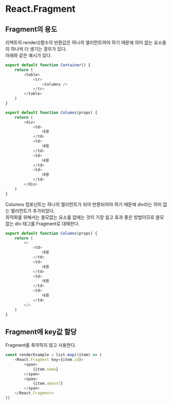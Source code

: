 # React.Fragment

## Fragment의 용도
리액트의 render()함수의 반환값은 하나의 엘리먼트여야 하기 때문에 의미 없는 요소들이 하나씩 더 생기는 경우가 있다.<br>
아래와 같은 예시가 있다.
```js
export default function Container() {
    return (
        <table>
            <tr>
                <Columns />
            </tr>
        </table>
    )
}

export default function Columns(props) {
    return (
        <div>
            <td>
                내용
            </td>
            <td>
                내용
            </td>
            <td>
                내용
            </td>
            <td>
                내용
            </td>
        </div>
    )
}
```

Columns 컴포넌트는 하나의 엘리먼트가 되어 반환되어야 하기 때문에 div라는 의미 없는 엘리먼트가 추가되었다.<br>
최적화를 위해서는 쓸모없는 요소를 없애는 것이 가장 쉽고 효과 좋은 방법이므로 쓸모 없는 div 태그를 Fragment로 대체한다.

```js
export default function Columns(props) {
    return (
        <>
            <td>
                내용
            </td>
            <td>
                내용
            </td>
            <td>
                내용
            </td>
            <td>
                내용
            </td>
        </>
    )
}
```


## Fragment에 key값 할당

Fragment를 축약하지 않고 사용한다.

```js
const renderExample = list.map((item) => (
    <React.Fragment key={item.id}>
        <span>
            {item.name}
        </span>
        <span>
            {item.amount}
        </span>
    </React.Fragment>
))
```